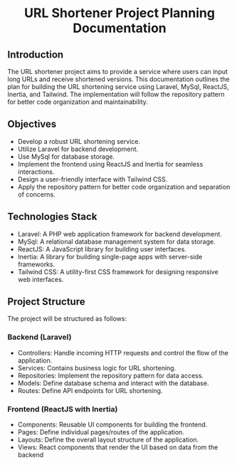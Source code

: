 <h1 align="center">URL Shortener Project Planning Documentation</h1>


## Introduction

The URL shortener project aims to provide a service where users can input long URLs and receive shortened versions. This documentation outlines the plan for building the URL shortening service using Laravel, MySql, ReactJS, Inertia, and Tailwind. The implementation will follow the repository pattern for better code organization and maintainability.

## Objectives

- Develop a robust URL shortening service.
- Utilize Laravel for backend development.
- Use MySql for database storage.
- Implement the frontend using ReactJS and Inertia for seamless interactions.
- Design a user-friendly interface with Tailwind CSS.
- Apply the repository pattern for better code organization and separation of concerns.

## Technologies Stack

- Laravel: A PHP web application framework for backend development.
- MySql: A relational database management system for data storage.
- ReactJS: A JavaScript library for building user interfaces.
- Inertia: A library for building single-page apps with server-side frameworks.
- Tailwind CSS: A utility-first CSS framework for designing responsive web interfaces.

## Project Structure
The project will be structured as follows:

### Backend (Laravel)

- Controllers: Handle incoming HTTP requests and control the flow of the application.
- Services: Contains business logic for URL shortening.
- Repositories: Implement the repository pattern for data access.
- Models: Define database schema and interact with the database.
- Routes: Define API endpoints for URL shortening.

### Frontend (ReactJS with Inertia)

- Components: Reusable UI components for building the frontend.
- Pages: Define individual pages/routes of the application.
- Layouts: Define the overall layout structure of the application.
- Views: React components that render the UI based on data from the backend



